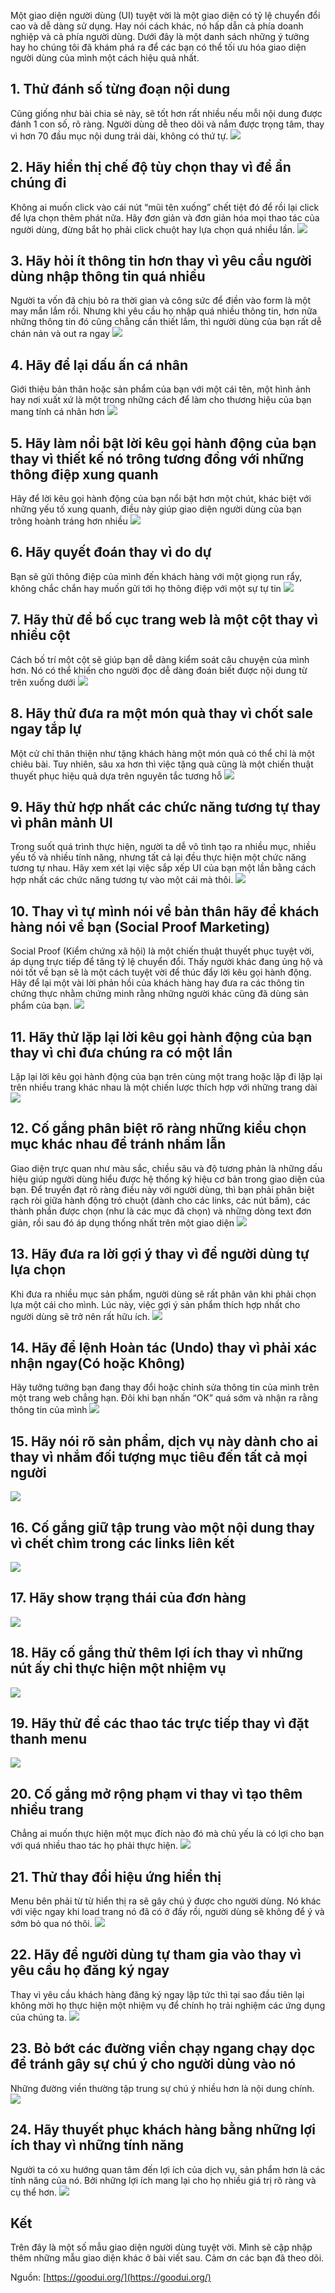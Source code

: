 Một giao diện người dùng (UI) tuyệt vời là một giao diện có tỷ lệ chuyển đổi cao và dễ dàng sử dụng. Hay nói cách khác, nó hấp dẫn cả phía doanh nghiệp và cả phía người dùng. Dưới đây là một danh sách những ý tưởng hay ho chúng tôi đã khám phá ra để các bạn có thể tối ưu hóa giao diện người dùng của mình một cách hiệu quả nhất. 
## 1. Thử đánh số từng đoạn nội dung
Cũng giống như bài chia sẻ này, sẽ tốt hơn rất nhiều nếu mỗi nội dung được đánh 1 con số, rõ ràng. Người dùng dễ theo dõi và nắm được trọng tâm, thay vì hơn 70 đầu mục nội dung trải dài, không có thứ tự.
![](https://images.viblo.asia/ec77736f-94b2-43a1-b68a-4fa01f6e2864.png)

## 2. Hãy hiển thị chế độ tùy chọn thay vì để ẩn chúng đi
Không ai muốn click vào cái nút “mũi tên xuống” chết tiệt đó để rồi lại click để lựa chọn thêm phát nữa. Hãy đơn giản và đơn giản hóa mọi thao tác của người dùng, đừng bắt họ phải click chuột hay lựa chọn quá nhiều lần.
![](https://images.viblo.asia/68fdc0b4-c9f9-4a73-a682-101d7e17dc09.png)

## 3. Hãy hỏi ít thông tin hơn thay vì yêu cầu người dùng nhập thông tin quá nhiều
Người ta vốn đã chịu bỏ ra thời gian và công sức để điền vào form là một may mắn lắm rồi. Nhưng khi yêu cầu họ nhập quá nhiều thông tin, hơn nữa những thông tin đó cũng chẳng cần thiết lắm, thì người dùng của bạn rất dễ chán nản và out ra ngay
![](https://images.viblo.asia/f5505bc3-73f2-4041-9a30-90e652e8d588.png)
## 4. Hãy để lại dấu ấn cá nhân
Giới thiệu bản thân hoặc sản phẩm của bạn với một cái tên, một hình ảnh hay nơi xuất xứ là một trong những cách để làm cho thương hiệu của bạn mang tính cá nhân hơn
![](https://images.viblo.asia/224658fa-3277-4b6a-8c07-bb78d25aac4c.png)
## 5. Hãy làm nổi bật lời kêu gọi hành động của bạn thay vì thiết kế nó trông tương đồng với những thông điệp xung quanh
Hãy để lời kêu gọi hành động của bạn nổi bật hơn một chút, khác biệt với những yếu tố xung quanh, điều này giúp giao diện người dùng của bạn trông hoành tráng hơn nhiều
![](https://images.viblo.asia/0d415de5-3061-4f82-8310-2321e9d37d74.png)
## 6. Hãy quyết đoán thay vì do dự
Bạn sẽ gửi thông điệp của mình đến khách hàng với một giọng run rẩy, không chắc chắn hay muốn gửi tới họ thông điệp với một sự tự tin
![](https://images.viblo.asia/5eebef0a-067b-4575-95ee-a390df04a4fc.png)
## 7. Hãy thử để bố cục trang web là một cột thay vì nhiều cột
Cách bố trí một cột sẽ giúp bạn dễ dàng kiểm soát câu chuyện của mình hơn. Nó có thể khiến cho người đọc dễ dàng đoán biết được nội dung từ trên xuống dưới
![](https://images.viblo.asia/5e55edac-7644-4680-b349-28dd8ef17ada.png)
## 8. Hãy thử đưa ra một món quà thay vì chốt sale ngay tắp lự
Một cử chỉ thân thiện như tặng khách hàng một món quà có thể chỉ là một chiêu bài. Tuy nhiên, sâu xa hơn thì việc tặng quà cũng là một chiến thuật thuyết phục hiệu quả dựa trên nguyên tắc tương hỗ
![](https://images.viblo.asia/bf9920ae-aab8-41c8-ae18-f39754103273.png)
## 9. Hãy thử hợp nhất các chức năng tương tự thay vì phân mảnh UI
Trong suốt quá trình thực hiện, người ta dễ vô tình tạo ra nhiều mục, nhiều yếu tố và nhiều tính năng, nhưng tất cả lại đều thực hiện một chức năng tương tự nhau. Hãy xem xét lại việc sắp xếp UI của bạn một lần bằng cách hợp nhất các chức năng tương tự vào một cái mà thôi.
![](https://images.viblo.asia/855f1636-33bd-4e0d-af79-9bca6a2fc585.png)

## 10. Thay vì tự mình nói về bản thân hãy để khách hàng nói về bạn (Social Proof Marketing)
Social Proof (Kiểm chứng xã hội) là một chiến thuật thuyết phục tuyệt vời, áp dụng trực tiếp để tăng tỷ lệ chuyển đổi. Thấy người khác đang ủng hộ và nói tốt về bạn sẽ là một cách tuyệt vời để thúc đẩy lời kêu gọi hành động. Hãy để lại một vài lời phản hồi của khách hàng hay đưa ra các thông tin chứng thực nhằm chứng minh rằng những người khác cũng đã dùng sản phẩm của bạn.
![](https://images.viblo.asia/0446d929-ee53-43ff-a0e9-e6137e8358e6.png)

## 11. Hãy thử lặp lại lời kêu gọi hành động của bạn thay vì chỉ đưa chúng ra có một lần
Lặp lại lời kêu gọi hành động của bạn trên cùng một trang hoặc lặp đi lặp lại trên nhiều trang khác nhau là một chiến lược thích hợp với những trang dài
![](https://images.viblo.asia/4b25af6d-8d33-495b-9bdb-cfbfe25c3733.png)

## 12. Cố gắng phân biệt rõ ràng những kiểu chọn mục khác nhau để tránh nhầm lẫn
Giao diện trực quan như màu sắc, chiều sâu và độ tương phản là những dấu hiệu giúp người dùng hiểu được hệ thống ký hiệu cơ bản trong giao diện của bạn. Để truyền đạt rõ ràng điều này với người dùng, thì bạn phải phân biệt rạch ròi giữa hành động trỏ chuột (dành cho các links, các nút bấm), các thành phần được chọn (như là các mục đã chọn) và những dòng text đơn giản, rồi sau đó áp dụng thống nhất trên một giao diện
![](https://images.viblo.asia/39d8556a-4b37-402b-a1bc-eab24d5df4f4.png)
## 13. Hãy đưa ra lời gợi ý thay vì để người dùng tự lựa chọn
Khi đưa ra nhiều mục sản phẩm, người dùng sẽ rất phân vân khi phải chọn lựa một cái cho mình. Lúc này, việc gợi ý sản phẩm thích hợp nhất cho người dùng sẽ trở nên rất hữu ích.
![](https://images.viblo.asia/2e743c56-c266-4449-b68d-3a6d74545ffb.png)
## 14. Hãy để lệnh Hoàn tác (Undo) thay vì phải xác nhận ngay(Có hoặc Không)
Hãy tưởng tưởng bạn đang thay đổi hoặc chỉnh sửa thông tin của mình trên một trang web chẳng hạn. Đôi khi bạn nhấn “OK” quá sớm và nhận ra rằng thông tin của mình
![](https://images.viblo.asia/3f69642a-9eb8-49b9-abcd-0885f02dd2e3.png)

## 15. Hãy nói rõ sản phẩm, dịch vụ này dành cho ai thay vì nhắm đối tượng mục tiêu đến tất cả mọi người
![](https://images.viblo.asia/284975f4-4130-464d-a244-386812eddda0.png)
## 16. Cố gắng giữ tập trung vào một nội dung thay vì chết chìm trong các links liên kết
![](https://images.viblo.asia/ca4874d9-afe6-4a99-87d1-1aef858af78a.png)
## 17. Hãy show trạng thái của đơn hàng
![](https://images.viblo.asia/36cedf8d-6b29-4603-9aaa-405f41abfb07.png)
## 18. Hãy cố gắng thử thêm lợi ích thay vì những nút ấy chỉ thực hiện một nhiệm vụ
![](https://images.viblo.asia/509d734d-8d87-42d6-9bb0-d05c702dc7ca.png)
## 19. Hãy thử để các thao tác trực tiếp thay vì đặt thanh menu
![](https://images.viblo.asia/c3cdf0ed-d1b0-41cd-addb-9301510c9947.png)
## 20. Cố gắng mở rộng phạm vi thay vì tạo thêm nhiều trang
Chẳng ai muốn thực hiện một mục đích nào đó mà chủ yếu là có lợi cho bạn với quá nhiều thao tác họ phải thực hiện.
![](https://images.viblo.asia/48d27c1d-e3d2-404c-9196-e8000dc00b86.png)
## 21. Thử thay đổi hiệu ứng hiển thị
Menu bên phải từ từ hiển thị ra sẽ gây chú ý được cho người dùng. Nó khác với việc ngay khi load trang nó đã có ở đấy rồi, người dùng sẽ không để ý và sớm bỏ qua nó thôi.
![](https://images.viblo.asia/548a14b2-6042-4282-aa54-bffaa2825cd9.png)
## 22. Hãy để người dùng tự tham gia vào thay vì yêu cầu họ đăng ký ngay
Thay vì yêu cầu khách hàng đăng ký ngay lập tức thì tại sao đầu tiên lại không mời họ thực hiện một nhiệm vụ để chính họ trải nghiệm các ứng dụng của chúng ta.
![](https://images.viblo.asia/e5481204-36c6-48d8-819d-2d2abcdf8239.png)
## 23. Bỏ bớt các đường viền chạy ngang chạy dọc để tránh gây sự chú ý cho người dùng vào nó
Những đường viền thường tập trung sự chú ý nhiều hơn là nội dung chính.
![](https://images.viblo.asia/2d6b2ff0-f0f3-4d72-a7f4-f94304cfe2c6.png)
## 24. Hãy thuyết phục khách hàng bằng những lợi ích thay vì những tính năng
Người ta có xu hướng quan tâm đến lợi ích của dịch vụ, sản phẩm hơn là các tính năng của nó. Bởi những lợi ích mang lại cho họ nhiều giá trị rõ ràng và cụ thể hơn.
![](https://images.viblo.asia/df8c460f-680e-49fd-b473-a6aa0ba3a79f.png)

## Kết
Trên đây là một số mẫu giao diện người dùng tuyệt vời. Mình sẽ cập nhập thêm những mẫu giao diện khác ở bài viết sau. Cảm ơn các bạn đã theo dõi.

Nguồn: [https://goodui.org/](https://goodui.org/)